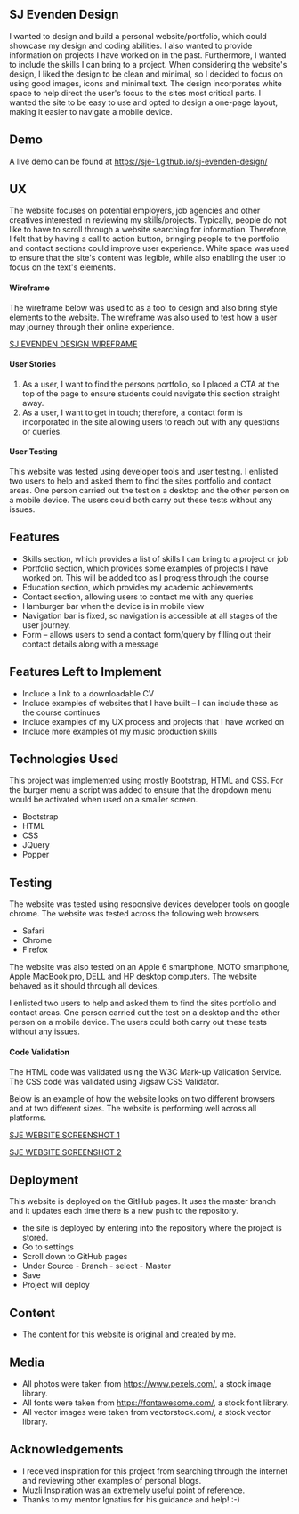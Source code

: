 ## SJ Evenden Design 
I wanted to design and build a personal website/portfolio, which could showcase my design and coding abilities. I also wanted to provide information on projects I have worked on in the past. Furthermore, I  wanted to include the skills I can bring to a project. When considering the website's design, I liked the design to be clean and minimal, so I decided to focus on using good images, icons and minimal text. The design incorporates white space to help direct the user's focus to the sites most critical parts. I wanted the site to be easy to use and opted to design a one-page layout, making it easier to navigate a mobile device. 

## Demo
A live demo can be found at https://sje-1.github.io/sj-evenden-design/
## UX
The website focuses on potential employers, job agencies and other creatives interested in reviewing my skills/projects. 
Typically, people do not like to have to scroll through a website searching for information. Therefore, I felt that by having a call to action button, bringing people to the portfolio and contact sections could improve user experience. White space was used to ensure that the site's content was legible, while also enabling the user to focus on the text's elements. 

#### Wireframe
The wireframe below was used to as a tool to design and also bring style elements to the website.  The wireframe was also used to test how a user may journey through their online experience.

[SJ EVENDEN DESIGN WIREFRAME](https://github.com/SJE-1/creativesolutions/blob/2fd56fbca811feb30988f85664eaf76a19c7e7c9/wireframe/SJE%20Portfolio%20Wireframe.png)


#### User Stories

1.	As a user,  I want to find the persons portfolio, so I placed a CTA at the top of the page to ensure students could navigate this section straight away.
2.	As a user, I want to get in touch; therefore, a contact form is incorporated in the site allowing users to reach out with any questions or queries. 

#### User Testing 
This website was tested using developer tools and user testing. I enlisted two users to help and asked them to find the sites portfolio and contact areas. One person carried out the test on a desktop and the other person on a mobile device. The users could both carry out these tests without any issues.

## Features
-   Skills section, which provides a list of skills I can bring to a project or     job
-   Portfolio section, which provides some examples of projects I have worked       on. This will be added too as I progress through the course
-   Education section, which provides my academic achievements
-   Contact section, allowing users to contact me with any queries 
-	Hamburger bar when the device is in mobile view 
-	Navigation bar is fixed, so navigation is accessible at all stages of the       user journey. 
-	Form – allows users to send a contact form/query by filling out their           contact details along with a message


## Features Left to Implement
-	Include a link to a downloadable CV
-	Include examples of websites that I have built – I can include these as the     course continues
-	Include examples of my UX process and projects that I have worked on
-	Include more examples of my music production skills 

## Technologies Used
This project was implemented using mostly Bootstrap, HTML and CSS. For the burger menu a script was added to ensure that the dropdown menu would be activated when used on a smaller screen.
-	Bootstrap
-	HTML
-	CSS 
-	JQuery
-	Popper

## Testing
The website was tested using responsive devices developer tools on google chrome. The website was tested across the following web browsers
- Safari 
- Chrome
- Firefox

The website was also tested on an Apple 6 smartphone, MOTO smartphone,  Apple MacBook pro, DELL and HP desktop computers. The website behaved as it should through all devices. 

I enlisted two users to help and asked them to find the sites portfolio and contact areas. One person carried out the test on a desktop and the other person on a mobile device. The users could both carry out these tests without any issues.

#### Code Validation
The HTML code was validated using the W3C Mark-up Validation Service. 
The CSS code was validated using Jigsaw CSS Validator.

Below is an example of how the website looks on two different browsers and at two different sizes. The website is performing well across all platforms.

[SJE WEBSITE SCREENSHOT 1](https://github.com/SJE-1/creativesolutions/blob/2fd56fbca811feb30988f85664eaf76a19c7e7c9/wireframe/sjetest1.png)

[SJE WEBSITE SCREENSHOT 2](https://github.com/SJE-1/creativesolutions/blob/2fd56fbca811feb30988f85664eaf76a19c7e7c9/wireframe/sjetest2.png)

## Deployment
This website is deployed on the GitHub pages. It uses the master branch and it updates each time there is a new push to the repository. 

- the site is deployed by entering into the repository where the project is       stored. 
- Go to settings 
- Scroll down to GitHub pages 
- Under Source - Branch - select - Master
- Save
- Project will deploy 

## Content
-	The content for this website is original and created by me.
## Media 
- All photos were taken from https://www.pexels.com/, a stock image library.
- All fonts were taken from https://fontawesome.com/, a stock font library. 
- All vector images were taken from vectorstock.com/, a stock vector library.
## Acknowledgements
-	I received inspiration for this project from searching through the internet     and reviewing other examples of personal blogs. 
-	Muzli Inspiration was an extremely useful point of reference.
-	Thanks to my mentor Ignatius for his guidance and help! :-)
